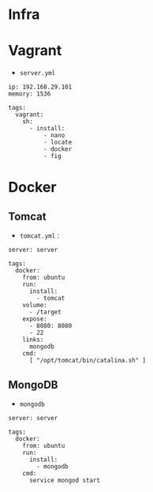 # Infra

# Vagrant

* ```server.yml```

```
ip: 192.168.29.101
memory: 1536

tags:
  vagrant:
    sh:
      - install:
          - nano
          - locate
          - docker
          - fig
```

# Docker

## Tomcat
* ```tomcat.yml``` :

```
server: server

tags:
  docker:
    from: ubuntu
    run:
      install:
        - tomcat
    volume:
      - /target
    expose:
      - 8080: 8080
      - 22
    links:
      mongodb
    cmd:
      [ "/opt/tomcat/bin/catalina.sh" ]
```

## MongoDB
* ```mongodb```

```
server: server

tags:
  docker:
    from: ubuntu
    run:
      install:
        - mongodb
    cmd:
      service mongod start
```